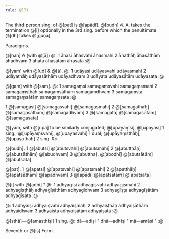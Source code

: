 ```yaml
---
rule: §571
---
```


The third person sing. of @[pat] is @[apādi]. @[budh] 4. A. takes the termination @[i] optionally in the 3rd sing. before which the penultimate @[dh] takes @[guṇa].

Paradigms.

@[han] A (with @[ā])
@:
1 āhasi āhasvahi āhasmahi
2 āhathāḥ āhasāthām āhadhvam
3 āhata āhasātām āhasata
:@

@[yam] with @[ud] & @[ā].
@:
1 udāyasi udāyasvahi udāyasmahi
2 udāyathāḥ udāyasāthām udāyadhvam
3 udāyata udāyasātām udāyasata
:@

@[gam] with @[sam].
@:
1 samagaṃsi samagaṃsvahi samagaṃsmahi
2 samagaṃsthāḥ samagaṃsāthām samagaṃdhvam
3 samagaṃsta samagaṃsātām samagaṃsata
:@

1 @[samagasi] @[samagasvahi] @[samagasmahi] 2 @[samagathāḥ] @[samagasāthām] @[samagadhvam]
3 @[samagata] @[samagasātām] @[samagasata]

@[yam] with @[upa] to be similarly conjugated; @[upāyaṃsi], @[upayasi] 1 sing.; @[upāyaṃsvahi], @[upayasvahi] 1 dual; @[upāyaṃsthāḥ], @[upayathāḥ] 2 sing. &c.

@[budh].
1 @[abutsi] @[abutsvahi] @[abutsmahi] 2 @[abutthāḥ] @[abutsāthām] @[abudhvam]
3 @[abuttha], @[abodhi] @[abutsātām] @[abutsata]

@[pat].
1 @[apatsi] @[apatsvahi] @[apatsmahi] 2 @[apatthāḥ] @[apatsāthām] @[apadhvam]
3 @[apādi] @[apatsātām] @[apatsata]

@[i] with @[adhi] *
@:
1 adhyagīṣi adhyagīṣvahi adhyagīṣmahi
2 adhyagīṣṭhāḥ adhyagīṣāthām adhyagīdhvam
3 adhyagīṣṭa adhyagīṣātām adhyagīṣata
:@

@:
1 adhyaiṣi adhyaiṣvahi adhyaiṣmahi
2 adhyaiṣṭhāḥ adhyaiṣāthām adhyaidhvam
3 adhyaiṣṭa adhyaiṣātām adhyaiṣata
:@

@[sthā]—@[amasthiṣi] 1 sing.
@:
dā—adiṣi "
dhā—adhiṣi "
mā—amāsi "
:@

Seventh or @[iṣ] Form.